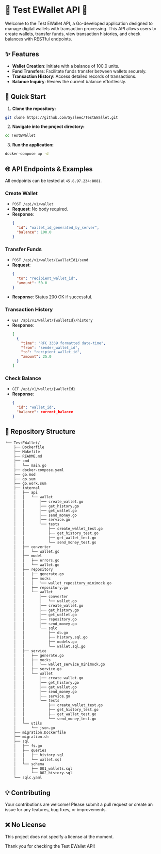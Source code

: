 
# 🌟 Test EWallet API 🌟

Welcome to the Test EWallet API, a Go-developed application designed to manage digital wallets with transaction processing. This API allows users to create wallets, transfer funds, view transaction histories, and check balances with RESTful endpoints.

## ✨ Features

- **Wallet Creation**: Initiate with a balance of 100.0 units.
- **Fund Transfers**: Facilitate funds transfer between wallets securely.
- **Transaction History**: Access detailed records of transactions.
- **Balance Inquiry**: Review the current balance effortlessly.

## 🚀 Quick Start

1. **Clone the repository:**

```bash
git clone https://github.com/Sysleec/TestEWallet.git
```

2. **Navigate into the project directory:**

```bash
cd TestEWallet
```

3. **Run the application:**

```bash
docker-compose up -d
```

## 🌐 API Endpoints & Examples

All endpoints can be tested at `45.8.97.234:8081`.

### Create Wallet

- `POST /api/v1/wallet`
- **Request**: No body required.
- **Response**:
  ```json
  {
    "id": "wallet_id_generated_by_server",
    "balance": 100.0
  }
  ```

### Transfer Funds

- `POST /api/v1/wallet/{walletId}/send`
- **Request**:
  ```json
  {
    "to": "recipient_wallet_id",
    "amount": 50.0
  }
  ```
- **Response**: Status 200 OK if successful.

### Transaction History

- `GET /api/v1/wallet/{walletId}/history`
- **Response**:
  ```json
  [
    {
      "time": "RFC 3339 formatted date-time",
      "from": "sender_wallet_id",
      "to": "recipient_wallet_id",
      "amount": 25.0
    }
  ]
  ```

### Check Balance

- `GET /api/v1/wallet/{walletId}`
- **Response**:
  ```json
  {
    "id": "wallet_id",
    "balance": current_balance
  }
  ```

## 📂 Repository Structure

```sh
└── TestEWallet/
    ├── Dockerfile
    ├── Makefile
    ├── README.md
    ├── cmd
    │   └── main.go
    ├── docker-compose.yaml
    ├── go.mod
    ├── go.sum
    ├── go.work.sum
    ├── internal
    │   ├── api
    │   │   └── wallet
    │   │       ├── create_wallet.go
    │   │       ├── get_history.go
    │   │       ├── get_wallet.go
    │   │       ├── send_money.go
    │   │       ├── service.go
    │   │       └── tests
    │   │           ├── create_wallet_test.go
    │   │           ├── get_history_test.go
    │   │           ├── get_wallet_test.go
    │   │           └── send_money_test.go
    │   ├── converter
    │   │   └── wallet.go
    │   ├── model
    │   │   ├── errors.go
    │   │   └── wallet.go
    │   ├── repository
    │   │   ├── generate.go
    │   │   ├── mocks
    │   │   │   └── wallet_repository_minimock.go
    │   │   ├── repository.go
    │   │   └── wallet
    │   │       ├── converter
    │   │       │   └── wallet.go
    │   │       ├── create_wallet.go
    │   │       ├── get_history.go
    │   │       ├── get_wallet.go
    │   │       ├── repository.go
    │   │       ├── send_money.go
    │   │       └── sqlc
    │   │           ├── db.go
    │   │           ├── history.sql.go
    │   │           ├── models.go
    │   │           └── wallet.sql.go
    │   ├── service
    │   │   ├── generate.go
    │   │   ├── mocks
    │   │   │   └── wallet_service_minimock.go
    │   │   ├── service.go
    │   │   └── wallet
    │   │       ├── create_wallet.go
    │   │       ├── get_history.go
    │   │       ├── get_wallet.go
    │   │       ├── send_money.go
    │   │       ├── service.go
    │   │       └── tests
    │   │           ├── create_wallet_test.go
    │   │           ├── get_history_test.go
    │   │           ├── get_wallet_test.go
    │   │           └── send_money_test.go
    │   └── utils
    │       └── json.go
    ├── migration.Dockerfile
    ├── migration.sh
    ├── sql
    │   ├── fs.go
    │   ├── queries
    │   │   ├── history.sql
    │   │   └── wallet.sql
    │   └── schema
    │       ├── 001_wallets.sql
    │       └── 002_history.sql
    └── sqlc.yaml
```

## 💡 Contributing

Your contributions are welcome! Please submit a pull request or create an issue for any features, bug fixes, or improvements.

## ❌ No License

This project does not specify a license at the moment.

Thank you for checking the Test EWallet API! 
